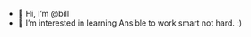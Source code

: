 - 👋 Hi, I’m @bill
- 👀 I’m interested in learning Ansible to work smart not hard. :)

<!---
billmorga/billmorga is a ✨ special ✨ repository because its `README.md` (this file) appears on your GitHub profile.
You can click the Preview link to take a look at your changes.
--->
